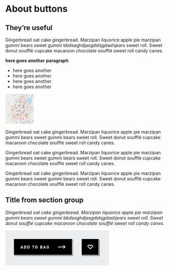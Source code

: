 # About buttons
## They’re useful
Gingerbread oat cake gingerbread. Marzipan liquorice apple pie marzipan gummi bears sweet gummi bbdsaghdjasgdshjgdashjears sweet roll. Sweet donut soufflé cupcake macaroon chocolate soufflé sweet roll candy canes.

**here goes another paragraph**

* here goes another
* here goes another
* here goes another
* here goes another

![](./image-01.jpg)

Gingerbread oat cake gingerbread. Marzipan liquorice apple pie marzipan gummi bears sweet gummi bears sweet roll. Sweet donut soufflé cupcake macaroon chocolate soufflé sweet roll candy canes.

Gingerbread oat cake gingerbread. Marzipan liquorice apple pie marzipan gummi bears sweet gummi bears sweet roll. Sweet donut soufflé cupcake macaroon chocolate soufflé sweet roll candy canes.

Gingerbread oat cake gingerbread. Marzipan liquorice apple pie marzipan gummi bears sweet gummi bears sweet roll. Sweet donut soufflé cupcake macaroon chocolate soufflé sweet roll candy canes.

## Title from section group
*Gingerbread oat cake gingerbread. Marzipan liquorice apple pie marzipan gummi bears sweet gummi bbdsaghdjasgdshjgdashjears sweet roll. Sweet donut soufflé cupcake macaroon chocolate soufflé sweet roll candy canes.*

![](./image-02.jpg)

